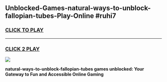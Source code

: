 
## Unblocked-Games-natural-ways-to-unblock-fallopian-tubes-Play-Online #ruhi7
<h3>
<a href="https://news.freeplayer.one?title=natural-ways-to-unblock-fallopian-tubes&ref=3">CLICK TO PLAY</a></h3>
<hr>

<h3>
<a href="https://news.freeplayer.one?title=natural-ways-to-unblock-fallopian-tubes&ref=3">CLICK 2 PLAY</a>
  
</h3>

<a href="https://news.freeplayer.one?title=natural-ways-to-unblock-fallopian-tubes&ref=3"><img src="https://clearcache.store/games.png"></a>


**natural-ways-to-unblock-fallopian-tubes games unblocked: Your Gateway to Fun and Accessible Online Gaming**
